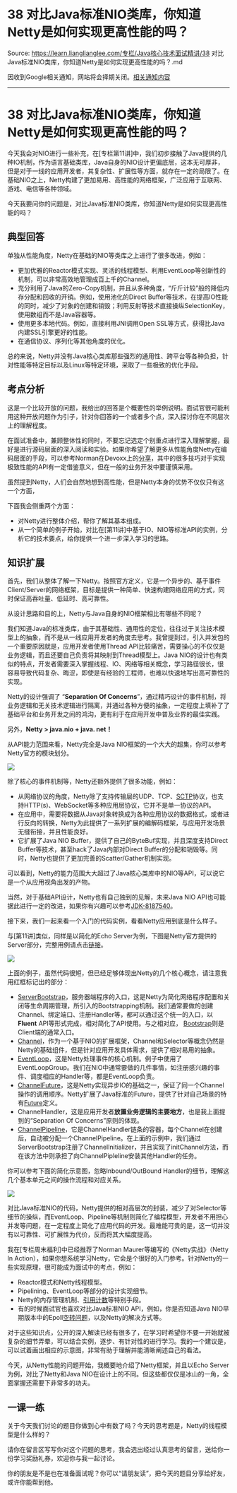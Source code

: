 # 38 对比Java标准NIO类库，你知道Netty是如何实现更高性能的吗？ 

Source: https://learn.lianglianglee.com/专栏/Java核心技术面试精讲/38 对比Java标准NIO类库，你知道Netty是如何实现更高性能的吗？.md

因收到Google相关通知，网站将会择期关闭。[相关通知内容](https://lumendatabase.org/notices/44265620)

---

# 38 对比Java标准NIO类库，你知道Netty是如何实现更高性能的吗？

今天我会对NIO进行一些补充，在[专栏第11讲]中，我们初步接触了Java提供的几种IO机制，作为语言基础类库，Java自身的NIO设计更偏底层，这本无可厚非，但是对于一线的应用开发者，其复杂性、扩展性等方面，就存在一定的局限了。在基础NIO之上，Netty构建了更加易用、高性能的网络框架，广泛应用于互联网、游戏、电信等各种领域。

今天我要问你的问题是，对比Java标准NIO类库，你知道Netty是如何实现更高性能的吗？

## 典型回答

单独从性能角度，Netty在基础的NIO等类库之上进行了很多改进，例如：

* 更加优雅的Reactor模式实现、灵活的线程模型、利用EventLoop等创新性的机制，可以非常高效地管理成百上千的Channel。
* 充分利用了Java的Zero-Copy机制，并且从多种角度，“斤斤计较”般的降低内存分配和回收的开销。例如，使用池化的Direct Buffer等技术，在提高IO性能的同时，减少了对象的创建和销毁；利用反射等技术直接操纵SelectionKey，使用数组而不是Java容器等。
* 使用更多本地代码。例如，直接利用JNI调用Open SSL等方式，获得比Java内建SSL引擎更好的性能。
* 在通信协议、序列化等其他角度的优化。

总的来说，Netty并没有Java核心类库那些强烈的通用性、跨平台等各种负担，针对性能等特定目标以及Linux等特定环境，采取了一些极致的优化手段。

## 考点分析

这是一个比较开放的问题，我给出的回答是个概要性的举例说明。面试官很可能利用这种开放问题作为引子，针对你回答的一个或者多个点，深入探讨你在不同层次上的理解程度。

在面试准备中，兼顾整体性的同时，不要忘记选定个别重点进行深入理解掌握，最好是进行源码层面的深入阅读和实验。如果你希望了解更多从性能角度Netty在编码层面的手段，可以参考Norman在Devoxx上的[分享](https://speakerdeck.com/normanmaurer/writing-highly-performant-network-frameworks-on-the-jvm-a-love-hate-relationship)，其中的很多技巧对于实现极致性能的API有一定借鉴意义，但在一般的业务开发中要谨慎采用。

虽然提到Netty，人们会自然地想到高性能，但是Netty本身的优势不仅仅只有这一个方面，

下面我会侧重两个方面：

* 对Netty进行整体介绍，帮你了解其基本组成。
* 从一个简单的例子开始，对比在[第11讲]中基于IO、NIO等标准API的实例，分析它的技术要点，给你提供一个进一步深入学习的思路。

## 知识扩展

首先，我们从整体了解一下Netty。按照官方定义，它是一个异步的、基于事件Client/Server的网络框架，目标是提供一种简单、快速构建网络应用的方式，同时保证高吞吐量、低延时、高可靠性。

从设计思路和目的上，Netty与Java自身的NIO框架相比有哪些不同呢？

我们知道Java的标准类库，由于其基础性、通用性的定位，往往过于关注技术模型上的抽象，而不是从一线应用开发者的角度去思考。我曾提到过，引入并发包的一个重要原因就是，应用开发者使用Thread API比较痛苦，需要操心的不仅仅是业务逻辑，而且还要自己负责将其映射到Thread模型上。Java NIO的设计也有类似的特点，开发者需要深入掌握线程、IO、网络等相关概念，学习路径很长，很容易导致代码复杂、晦涩，即使是有经验的工程师，也难以快速地写出高可靠性的实现。

Netty的设计强调了 “**Separation Of Concerns**”，通过精巧设计的事件机制，将业务逻辑和无关技术逻辑进行隔离，并通过各种方便的抽象，一定程度上填补了了基础平台和业务开发之间的鸿沟，更有利于在应用开发中普及业界的最佳实践。

另外，**Netty > java.nio + java. net！**

从API能力范围来看，Netty完全是Java NIO框架的一个大大的超集，你可以参考Netty官方的模块划分。

![](assets/f5de2483afd924b90ea09b656f4fced8.png)

除了核心的事件机制等，Netty还额外提供了很多功能，例如：

* 从网络协议的角度，Netty除了支持传输层的UDP、TCP、[SCTP](https://en.wikipedia.org/wiki/Stream_Control_Transmission_Protocol)协议，也支持HTTP(s)、WebSocket等多种应用层协议，它并不是单一协议的API。
* 在应用中，需要将数据从Java对象转换成为各种应用协议的数据格式，或者进行反向的转换，Netty为此提供了一系列扩展的编解码框架，与应用开发场景无缝衔接，并且性能良好。
* 它扩展了Java NIO Buffer，提供了自己的ByteBuf实现，并且深度支持Direct Buffer等技术，甚至hack了Java内部对Direct Buffer的分配和销毁等。同时，Netty也提供了更加完善的Scatter/Gather机制实现。

可以看到，Netty的能力范围大大超过了Java核心类库中的NIO等API，可以说它是一个从应用视角出发的产物。

当然，对于基础API设计，Netty也有自己独到的见解，未来Java NIO API也可能据此进行一定的改进，如果你有兴趣可以参考[JDK-8187540](https://bugs.openjdk.java.net/browse/JDK-8187540)。

接下来，我们一起来看一个入门的代码实例，看看Netty应用到底是什么样子。

与[第11讲]类似，同样是以简化的Echo Server为例，下图是Netty官方提供的Server部分，完整用例请点击[链接](http://netty.io/4.1/xref/io/netty/example/echo/package-summary.html)。

![](assets/97f1f65e7277681a9e6da818832c8342.png)

上面的例子，虽然代码很短，但已经足够体现出Netty的几个核心概念，请注意我用红框标记出的部分：

* [ServerBootstrap](https://github.com/netty/netty/blob/2c13f71c733c5778cd359c9148f50e63d1878f7f/transport/src/main/java/io/netty/bootstrap/ServerBootstrap.java)，服务器端程序的入口，这是Netty为简化网络程序配置和关闭等生命周期管理，所引入的Bootstrapping机制。我们通常要做的创建Channel、绑定端口、注册Handler等，都可以通过这个统一的入口，以**Fluent** API等形式完成，相对简化了API使用。与之相对应， [Bootstrap](https://github.com/netty/netty/blob/2c13f71c733c5778cd359c9148f50e63d1878f7f/transport/src/main/java/io/netty/bootstrap/Bootstrap.java)则是Client端的通常入口。
* [Channel](https://github.com/netty/netty/blob/2c13f71c733c5778cd359c9148f50e63d1878f7f/transport/src/main/java/io/netty/channel/Channel.java)，作为一个基于NIO的扩展框架，Channel和Selector等概念仍然是Netty的基础组件，但是针对应用开发具体需求，提供了相对易用的抽象。
* [EventLoop](https://github.com/netty/netty/blob/2c13f71c733c5778cd359c9148f50e63d1878f7f/transport/src/main/java/io/netty/channel/EventLoop.java)，这是Netty处理事件的核心机制。例子中使用了EventLoopGroup。我们在NIO中通常要做的几件事情，如注册感兴趣的事件、调度相应的Handler等，都是EventLoop负责。
* [ChannelFuture](https://github.com/netty/netty/blob/2c13f71c733c5778cd359c9148f50e63d1878f7f/transport/src/main/java/io/netty/channel/ChannelFuture.java)，这是Netty实现异步IO的基础之一，保证了同一个Channel操作的调用顺序。Netty扩展了Java标准的Future，提供了针对自己场景的特有[Future](https://github.com/netty/netty/blob/eb7f751ba519cbcab47d640cd18757f09d077b55/common/src/main/java/io/netty/util/concurrent/Future.java)定义。
* ChannelHandler，这是应用开发者**放置业务逻辑的主要地方**，也是我上面提到的“Separation Of Concerns”原则的体现。
* [ChannelPipeline](https://github.com/netty/netty/blob/2c13f71c733c5778cd359c9148f50e63d1878f7f/transport/src/main/java/io/netty/channel/ChannelPipeline.java)，它是ChannelHandler链条的容器，每个Channel在创建后，自动被分配一个ChannelPipeline。在上面的示例中，我们通过ServerBootstrap注册了ChannelInitializer，并且实现了initChannel方法，而在该方法中则承担了向ChannelPipleline安装其他Handler的任务。

你可以参考下面的简化示意图，忽略Inbound/OutBound Handler的细节，理解这几个基本单元之间的操作流程和对应关系。

![](assets/77452800d6567dbf202583a9308421fa.png)

对比Java标准NIO的代码，Netty提供的相对高层次的封装，减少了对Selector等细节的操纵，而EventLoop、Pipeline等机制则简化了编程模型，开发者不用担心并发等问题，在一定程度上简化了应用代码的开发。最难能可贵的是，这一切并没有以可靠性、可扩展性为代价，反而将其大幅度提高。

我在[专栏周末福利]中已经推荐了Norman Maurer等编写的《Netty实战》（Netty In Action），如果你想系统学习Netty，它会是个很好的入门参考。针对Netty的一些实现原理，很可能成为面试中的考点，例如：

* Reactor模式和Netty线程模型。
* Pipelining、EventLoop等部分的设计实现细节。
* Netty的内存管理机制、[引用计数](http://netty.io/wiki/reference-counted-objects.html)等特别手段。
* 有的时候面试官也喜欢对比Java标准NIO API，例如，你是否知道Java NIO早期版本中的Epoll[空转问题](http://www.10tiao.com/html/308/201602/401718035/1.html)，以及Netty的解决方式等。

对于这些知识点，公开的深入解读已经有很多了，在学习时希望你不要一开始就被复杂的细节弄晕，可以结合实例，逐步、有针对性的进行学习。我的一个建议是，可以试着画出相应的示意图，非常有助于理解并能清晰阐述自己的看法。

今天，从Netty性能的问题开始，我概要地介绍了Netty框架，并且以Echo Server为例，对比了Netty和Java NIO在设计上的不同。但这些都仅仅是冰山的一角，全面掌握还需要下非常多的功夫。

## 一课一练

关于今天我们讨论的题目你做到心中有数了吗？今天的思考题是，Netty的线程模型是什么样的？

请你在留言区写写你对这个问题的思考，我会选出经过认真思考的留言，送给你一份学习奖励礼券，欢迎你与我一起讨论。

你的朋友是不是也在准备面试呢？你可以“请朋友读”，把今天的题目分享给好友，或许你能帮到他。